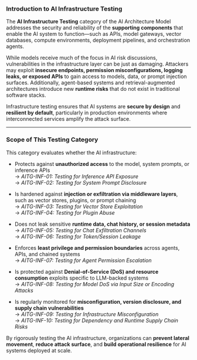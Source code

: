 
### Introduction to AI Infrastructure Testing

The **AI Infrastructure Testing** category of the AI Architecture Model addresses the security and reliability of the **supporting components** that enable the AI system to function—such as APIs, model gateways, vector databases, compute environments, deployment pipelines, and orchestration agents.

While models receive much of the focus in AI risk discussions, vulnerabilities in the infrastructure layer can be just as damaging. Attackers may exploit **insecure endpoints, permission misconfigurations, logging leaks, or exposed APIs** to gain access to models, data, or prompt injection surfaces. Additionally, agent-based systems and retrieval-augmented architectures introduce new **runtime risks** that do not exist in traditional software stacks.

Infrastructure testing ensures that AI systems are **secure by design** and **resilient by default**, particularly in production environments where interconnected services amplify the attack surface.

---

### Scope of This Testing Category

This category evaluates whether the AI infrastructure:

- Protects against **unauthorized access** to the model, system prompts, or inference APIs  
  → *AITG-INF-01: Testing for Inference API Exposure*  
  → *AITG-INF-02: Testing for System Prompt Disclosure*

- Is hardened against **injection or exfiltration via middleware layers**, such as vector stores, plugins, or prompt chaining  
  → *AITG-INF-03: Testing for Vector Store Exploitation*  
  → *AITG-INF-04: Testing for Plugin Abuse*

- Does not leak sensitive **runtime data, chat history, or session metadata**  
  → *AITG-INF-05: Testing for Chat Exfiltration Channels*  
  → *AITG-INF-06: Testing for Token/Session Leakage*

- Enforces **least privilege and permission boundaries** across agents, APIs, and chained systems  
  → *AITG-INF-07: Testing for Agent Permission Escalation*

- Is protected against **Denial-of-Service (DoS) and resource consumption** exploits specific to LLM-backed systems  
  → *AITG-INF-08: Testing for Model DoS via Input Size or Encoding Attacks*

- Is regularly monitored for **misconfiguration, version disclosure, and supply chain vulnerabilities**  
  → *AITG-INF-09: Testing for Infrastructure Misconfiguration*  
  → *AITG-INF-10: Testing for Dependency and Runtime Supply Chain Risks*

By rigorously testing the AI infrastructure, organizations can **prevent lateral movement**, **reduce attack surface**, and **build operational resilience** for AI systems deployed at scale.

